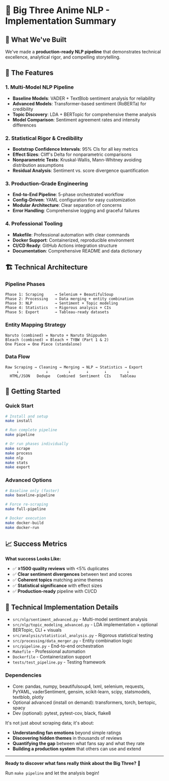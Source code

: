 # 🚀 Big Three Anime NLP - Implementation Summary

## 🎯 What We've Built

We've made a **production-ready NLP pipeline** that demonstrates technical excellence, analytical rigor, and compelling storytelling.

## 🌟 The Features

### **1. Multi-Model NLP Pipeline**

- **Baseline Models**: VADER + TextBlob sentiment analysis for reliability
- **Advanced Models**: Transformer-based sentiment (RoBERTa) for credibility
- **Topic Discovery**: LDA + BERTopic for comprehensive theme analysis
- **Model Comparison**: Sentiment agreement rates and intensity differences

### **2. Statistical Rigor & Credibility**

- **Bootstrap Confidence Intervals**: 95% CIs for all key metrics
- **Effect Sizes**: Cliff's Delta for nonparametric comparisons
- **Nonparametric Tests**: Kruskal-Wallis, Mann-Whitney avoiding distribution assumptions
- **Residual Analysis**: Sentiment vs. score divergence quantification

### **3. Production-Grade Engineering**

- **End-to-End Pipeline**: 5-phase orchestrated workflow
- **Config-Driven**: YAML configuration for easy customization
- **Modular Architecture**: Clear separation of concerns
- **Error Handling**: Comprehensive logging and graceful failures

### **4. Professional Tooling**

- **Makefile**: Professional automation with clear commands
- **Docker Support**: Containerized, reproducible environment
- **CI/CD Ready**: GitHub Actions integration structure
- **Documentation**: Comprehensive README and data dictionary

## 🏗️ Technical Architecture

### **Pipeline Phases**

```
Phase 1: Scraping     → Selenium + BeautifulSoup
Phase 2: Processing   → Data merging + entity combination
Phase 3: NLP          → Sentiment + Topic modeling
Phase 4: Statistics   → Rigorous analysis + CIs
Phase 5: Export       → Tableau-ready datasets
```

### **Entity Mapping Strategy**

```
Naruto (combined) = Naruto + Naruto Shippuden
Bleach (combined) = Bleach + TYBW (Part 1 & 2)
One Piece = One Piece (standalone)
```

### **Data Flow**

```
Raw Scraping → Cleaning → Merging → NLP → Statistics → Export
     ↓            ↓         ↓       ↓       ↓         ↓
  HTML/JSON   Dedupe   Combined  Sentiment  CIs    Tableau
```


## 🚀 Getting Started

### **Quick Start**

```bash
# Install and setup
make install

# Run complete pipeline
make pipeline

# Or run phases individually
make scrape
make process
make nlp
make stats
make export
```

### **Advanced Options**

```bash
# Baseline only (faster)
make baseline-pipeline

# Force re-scraping
make full-pipeline

# Docker execution
make docker-build
make docker-run
```

## 📈 Success Metrics

**What success Looks Like:**

- ✅ **≥1500 quality reviews** with <5% duplicates
- ✅ **Clear sentiment divergences** between text and scores
- ✅ **Coherent topics** matching anime themes
- ✅ **Statistical significance** with effect sizes
- ✅ **Production-ready** pipeline with CI/CD



## 🔧 Technical Implementation Details


- `src/nlp/sentiment_advanced.py` - Multi-model sentiment analysis
- `src/nlp/topic_modeling_advanced.py` - LDA implementation + optional BERTopic, CLI + visuals
- `src/analysis/statistical_analysis.py` - Rigorous statistical testing
- `src/processing/data_merger.py` - Entity combination logic
- `src/pipeline.py` - End-to-end orchestration
- `Makefile` - Professional automation
- `Dockerfile` - Containerization support
- `tests/test_pipeline.py` - Testing framework

### **Dependencies**

- Core: pandas, numpy, beautifulsoup4, lxml, selenium, requests, PyYAML, vaderSentiment, gensim, scikit-learn, scipy, statsmodels, textblob, plotly
- Optional advanced (install on demand): transformers, torch, bertopic, spacy
- Dev (optional): pytest, pytest-cov, black, flake8


It's not just about scraping data; it's about:

- **Understanding fan emotions** beyond simple ratings
- **Discovering hidden themes** in thousands of reviews
- **Quantifying the gap** between what fans say and what they rate
- **Building a production system** that others can use and extend



---

**Ready to discover what fans really think about the Big Three?** 🚀

Run `make pipeline` and let the analysis begin!
